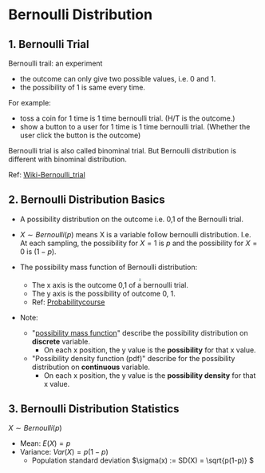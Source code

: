 # Bernoulli Distribution

## 1. Bernoulli Trial

Bernoulli trail: an experiment

- the outcome can only give two possible values, i.e. 0 and 1.
- the possibility of 1 is same every time.

For example:

- toss a coin for 1 time is 1 time bernoulli trial. (H/T is the outcome.)
- show a button to a user for 1 time is 1 time bernoulli trial. (Whether the user click the button is the outcome)

Bernoulli trial is also called binominal trial. But Bernoulli distribution is different with binominal distribution.

Ref: [Wiki-Bernoulli_trial](https://en.wikipedia.org/wiki/Bernoulli_trial)

## 2. Bernoulli Distribution Basics

- A possibility distribution on the outcome i.e. 0,1 of the Bernoulli trial.

- $X\sim Bernoulli(p)$ means X is a variable follow bernoulli distribution. I.e. At each sampling, the possibility for $X=1$ is $p$ and the possibility for $X=0$ is $(1-p)$.

- The possibility mass function of Bernoulli distribution:
    <div  align="center"><img src=http://probabilitycourse.com/images/chapter3/bernoulli(p)%20color.png style = "zoom:30%"></div> 

  - The x axis is the outcome 0,1 of a bernoulli trial.
  - The y axis is the possibility of outcome 0, 1.
  - Ref: [Probabilitycourse](https://www.probabilitycourse.com/chapter3/3_1_5_special_discrete_distr.php)

- Note:

  - "[possibility mass function](https://en.wikipedia.org/wiki/Probability_mass_function)" describe the possibility distribution on **discrete** variable. 
    - On each x position, the y value is the **possibility** for that x value.
  - "Possibility density function (pdf)" describe for the possibility distribution on **continuous** variable.
    - On each x position, the y value is the **possibility density** for that x value.

## 3. Bernoulli Distribution Statistics

$X\sim Bernoulli(p)$

- Mean: $E(X) = p$
- Variance: $Var(X) = p(1-p)$
  - Population standard deviation $\sigma(x) := SD(X) = \sqrt{p(1-p)} $